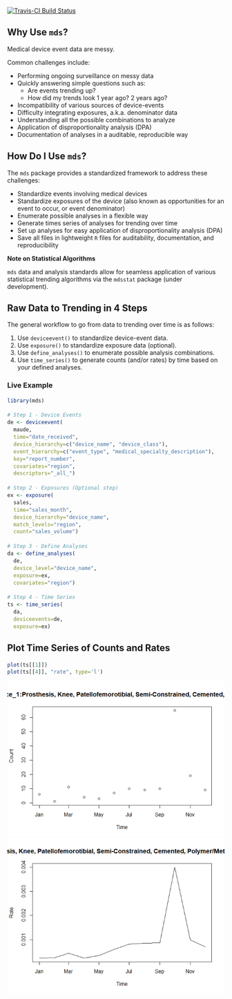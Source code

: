 [![Travis-CI Build Status](https://travis-ci.org/gchung05/mds.svg?branch=master)](https://travis-ci.org/gchung05/mds)
<!-- README.md is generated from README.Rmd. Please edit that file -->
Why Use `mds`?
--------------

Medical device event data are messy.

Common challenges include:

-   Performing ongoing surveillance on messy data
-   Quickly answering simple questions such as:
    -   Are events trending up?
    -   How did my trends look 1 year ago? 2 years ago?
-   Incompatibility of various sources of device-events
-   Difficulty integrating exposures, a.k.a. denominator data
-   Understanding all the possible combinations to analyze
-   Application of disproportionality analysis (DPA)
-   Documentation of analyses in a auditable, reproducible way

How Do I Use `mds`?
-------------------

The `mds` package provides a standardized framework to address these challenges:

-   Standardize events involving medical devices
-   Standardize exposures of the device (also known as opportunities for an event to occur, or event denominator)
-   Enumerate possible analyses in a flexible way
-   Generate times series of analyses for trending over time
-   Set up analyses for easy application of disproportionality analysis (DPA)
-   Save all files in lightweight `R` files for auditability, documentation, and reproducibility

**Note on Statistical Algorithms**

`mds` data and analysis standards allow for seamless application of various statistical trending algorithms via the `mdsstat` package (under development).

Raw Data to Trending in 4 Steps
-------------------------------

The general workflow to go from data to trending over time is as follows:

1.  Use `deviceevent()` to standardize device-event data.
2.  Use `exposure()` to standardize exposure data (optional).
3.  Use `define_analyses()` to enumerate possible analysis combinations.
4.  Use `time_series()` to generate counts (and/or rates) by time based on your defined analyses.

### Live Example

``` r
library(mds)

# Step 1 - Device Events
de <- deviceevent(
  maude,
  time="date_received",
  device_hierarchy=c("device_name", "device_class"),
  event_hierarchy=c("event_type", "medical_specialty_description"),
  key="report_number",
  covariates="region",
  descriptors="_all_")

# Step 2 - Exposures (Optional step)
ex <- exposure(
  sales,
  time="sales_month",
  device_hierarchy="device_name",
  match_levels="region",
  count="sales_volume")

# Step 3 - Define Analyses
da <- define_analyses(
  de,
  device_level="device_name",
  exposure=ex,
  covariates="region")

# Step 4 - Time Series
ts <- time_series(
  da,
  deviceevents=de,
  exposure=ex)
```

Plot Time Series of Counts and Rates
------------------------------------

``` r
plot(ts[[1]])
plot(ts[[4]], "rate", type='l')
```

![](README-unnamed-chunk-3-1.png)![](README-unnamed-chunk-3-2.png)
